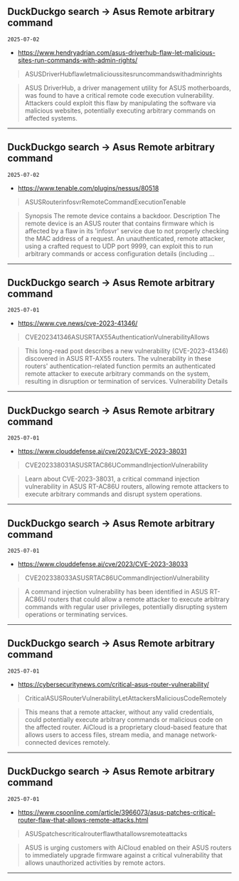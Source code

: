 ## DuckDuckgo search -> Asus Remote arbitrary command
`2025-07-02`

* https://www.hendryadrian.com/asus-driverhub-flaw-let-malicious-sites-run-commands-with-admin-rights/

<blockquote>
 ASUSDriverHubflawletmalicioussitesruncommandswithadminrights
</blockquote>
<blockquote>
ASUS DriverHub, a driver management utility for ASUS motherboards, was found to have a critical remote code execution vulnerability. Attackers could exploit this flaw by manipulating the software via malicious websites, potentially executing arbitrary commands on affected systems.
</blockquote>

---

## DuckDuckgo search -> Asus Remote arbitrary command
`2025-07-02`

* https://www.tenable.com/plugins/nessus/80518

<blockquote>
 ASUSRouterinfosvrRemoteCommandExecutionTenable
</blockquote>
<blockquote>
Synopsis The remote device contains a backdoor. Description The remote device is an ASUS router that contains firmware which is affected by a flaw in its 'infosvr' service due to not properly checking the MAC address of a request. An unauthenticated, remote attacker, using a crafted request to UDP port 9999, can exploit this to run arbitrary commands or access configuration details (including ...
</blockquote>

---

## DuckDuckgo search -> Asus Remote arbitrary command
`2025-07-01`

* https://www.cve.news/cve-2023-41346/

<blockquote>
 CVE202341346ASUSRTAX55AuthenticationVulnerabilityAllows
</blockquote>
<blockquote>
This long-read post describes a new vulnerability (CVE-2023-41346) discovered in ASUS RT-AX55 routers. The vulnerability in these routers' authentication-related function permits an authenticated remote attacker to execute arbitrary commands on the system, resulting in disruption or termination of services. Vulnerability Details
</blockquote>

---

## DuckDuckgo search -> Asus Remote arbitrary command
`2025-07-01`

* https://www.clouddefense.ai/cve/2023/CVE-2023-38031

<blockquote>
 CVE202338031ASUSRTAC86UCommandInjectionVulnerability
</blockquote>
<blockquote>
Learn about CVE-2023-38031, a critical command injection vulnerability in ASUS RT-AC86U routers, allowing remote attackers to execute arbitrary commands and disrupt system operations.
</blockquote>

---

## DuckDuckgo search -> Asus Remote arbitrary command
`2025-07-01`

* https://www.clouddefense.ai/cve/2023/CVE-2023-38033

<blockquote>
 CVE202338033ASUSRTAC86UCommandInjectionVulnerability
</blockquote>
<blockquote>
A command injection vulnerability has been identified in ASUS RT-AC86U routers that could allow a remote attacker to execute arbitrary commands with regular user privileges, potentially disrupting system operations or terminating services.
</blockquote>

---

## DuckDuckgo search -> Asus Remote arbitrary command
`2025-07-01`

* https://cybersecuritynews.com/critical-asus-router-vulnerability/

<blockquote>
 CriticalASUSRouterVulnerabilityLetAttackersMaliciousCodeRemotely
</blockquote>
<blockquote>
This means that a remote attacker, without any valid credentials, could potentially execute arbitrary commands or malicious code on the affected router. AiCloud is a proprietary cloud-based feature that allows users to access files, stream media, and manage network-connected devices remotely.
</blockquote>

---

## DuckDuckgo search -> Asus Remote arbitrary command
`2025-07-01`

* https://www.csoonline.com/article/3966073/asus-patches-critical-router-flaw-that-allows-remote-attacks.html

<blockquote>
 ASUSpatchescriticalrouterflawthatallowsremoteattacks
</blockquote>
<blockquote>
ASUS is urging customers with AiCloud enabled on their ASUS routers to immediately upgrade firmware against a critical vulnerability that allows unauthorized activities by remote actors.
</blockquote>

---

